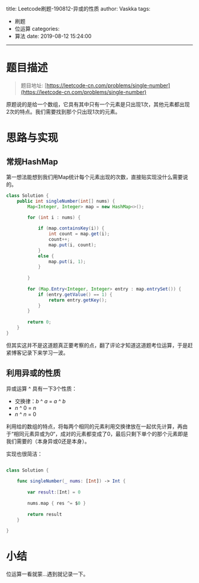title: Leetcode刷题-190812-异或的性质
author: Vaskka
tags:
  - 刷题
  - 位运算
categories:
  - 算法
date: 2019-08-12 15:24:00
---
# 题目描述

> 题目地址: [https://leetcode-cn.com/problems/single-number](https://leetcode-cn.com/problems/single-number)

原题说的是给一个数组，它具有其中只有一个元素是只出现1次，其他元素都出现2次的特点。我们需要找到那个只出现1次的元素。

# 思路与实现

## 常规HashMap

第一想法能想到我们用Map统计每个元素出现的次数，直接贴实现没什么需要说的。

```java
class Solution {
    public int singleNumber(int[] nums) {
        Map<Integer, Integer> map = new HashMap<>();

        for (int i : nums) {
            
            if (map.containsKey(i)) {
                int count = map.get(i);
                count++;
                map.put(i, count);
            }
            else {
                map.put(i, 1);
            }
            
        }
        
        for (Map.Entry<Integer, Integer> entry : map.entrySet()) {
            if (entry.getValue() == 1) { 
                return entry.getKey();
            }
        }
        
        return 0;
    }
}
```

但其实这并不是这道题真正要考察的点，翻了评论才知道这道题考位运算，于是赶紧博客记录下来学习一波。

## 利用异或的性质

异或运算 ^ 具有一下3个性质：

+ 交换律：$b$ ^ $a$ = $a$ ^ $b$
+ $n$ ^ $0$ = $n$
+ $n$ ^ $n$ = $0$

利用给的数组的特点，将每两个相同的元素利用交换律放在一起优先计算，再由于“相同元素异或为0“，成对的元素都变成了0，最后只剩下单个的那个元素即是我们需要的（本身异或0还是本身）。

实现也很简洁：

```swift

class Solution {
	
    func singleNumber(_ nums: [Int]) -> Int {
    	
        var result:[Int] = 0
        
        nums.map { res ^= $0 }
        
        return result
    }
	
}

```

# 小结

位运算一看就蒙...遇到就记录一下。
